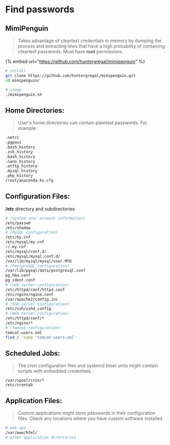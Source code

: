 # Find passwords
## MimiPenguin
>Takes advantage of cleartext credentials in memory by dumping the process and extracting lines that have a high probability of containing cleartext passwords. Must have **root** permissions.

{% embed url="https://github.com/huntergregal/mimipenguin" %}

```bash
# install
git clone https://github.com/huntergregal/mimipenguin.git
cd mimipenguin/

# usage
./mimipenguin.sh
```
## Home Directories: 
>User's home directories can contain plaintext passwords. For example :
```bash
.netrc 
.pgpass
.bash_history
.zsh_history
.bash_history
.nano_history
.atftp_history
.mysql_history
.php_history
/root/anaconda-ks.cfg
```

## Configuration Files: 
**/etc** directory and subdirectories
```bash
# (system user account information)
/etc/passwd
/etc/shadow
# (MySQL configuration)
/etc/my.cnf
/etc/mysql/my.cnf
~/.my.cnf
/etc/mysql/conf.d/
/etc/mysql/mysql.conf.d/
/var/lib/mysql/mysql/user.MYD
# (PostgreSQL configuration)
/var/lib/pgsql/data/postgresql.conf 
pg_hba.conf
pg_ident.conf
# (web server configuration)
/etc/httpd/conf/httpd.conf
/etc/nginx/nginx.conf 
/var/apache2/config.inc
# (SSH server configuration)
/etc/ssh/sshd_config
# (Web Server configuration)
/etc/httpd/conf/*
/etc/nginx/*
# (Tomcat configuration)
tomcat-users.xml
find / -name 'tomcat-users.xml'
```

## Scheduled Jobs: 
>The cron configuration files and systemd timer units might contain scripts with embedded credentials.
```text
/var/spool/cron/* 
/etc/crontab
```
## Application Files: 
>Custom applications might store passwords in their configuration files. Check any locations where you have custom software installed.
```bash
# web app
/var/www/html/
# other application directories
```

